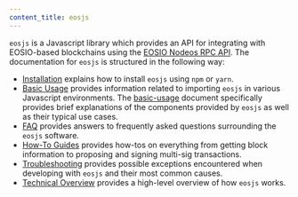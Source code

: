```yaml
---
content_title: eosjs
---
```


`eosjs` is a Javascript library which provides an API for integrating with EOSIO-based blockchains using the [EOSIO Nodeos RPC API](https://developers.eos.io/eosio-nodeos/reference).  The documentation for `eosjs` is structured in the following way:

* [Installation](02_installation.md) explains how to install `eosjs` using `npm` or `yarn`.
* [Basic Usage](basic-usage/) provides information related to importing `eosjs` in various Javascript environments.  The [basic-usage](basic-usage/index.md) document specifically provides brief explanations of the components provided by `eosjs` as well as their typical use cases.
* [FAQ](faq/) provides answers to frequently asked questions surrounding the `eosjs` software.
* [How-To Guides](how-to-guides/) provides how-tos on everything from getting block information to proposing and signing multi-sig transactions.
* [Troubleshooting](troubleshooting/) provides possible exceptions encountered when developing with `eosjs` and their most common causes.
* [Technical Overview](01_technical-overview.md) provides a high-level overview of how `eosjs` works.
